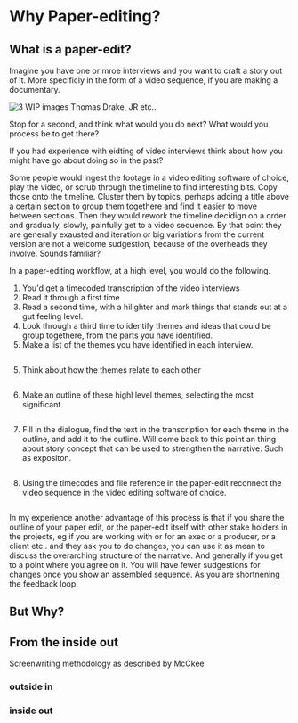 # Why Paper-editing?

## What is a paper-edit?

Imagine you have one or mroe interviews and you want to craft a story out of it. More specificly in the form of a video sequence, if you are making a documentary. 


<!-- TODO: use transparent background ahlpa, make it with gogole drive drawing. -->
![3 WIP images Thomas Drake, JR etc..]()

Stop for a second, and think what would you do next? What would you process be to get there?

If you had experience with eidting of video interviews think about how you might have go about doing so in the past?


Some people would ingest the footage in a video editing software of choice, play the video, or scrub through the timeline to find interesting bits. Copy those onto the timeline. Cluster them by topics, perhaps adding a title above a certain section to group them togethere and find it easier to move between sections. Then they would rework the timeline decidign on a order and gradually, slowly, painfully get to a video sequence. By that point they are generally exausted and iteration or big variations from the current version are not a welcome sudgestion, because of the overheads they involve. Sounds familiar? 

In a paper-editing workflow, at a high level, you would do the following. 

1. You'd get a timecoded transcription of the video interviews
2. Read it through a first time
3. Read a second time, with a hilighter and mark things that stands out at a gut feeling level. 
4. Look through a third time to identify themes and ideas that could be group togethere, from the parts you have identified. 
4. Make a list of the themes you have identified in each interview.

![]()

5.  Think about how the themes relate to each other

![]()

6. Make an outline of these highl level themes, selecting the most significant.

![]()

7. Fill in the dialogue, find the text in the transcription for each theme in the outline, and add it to the outline.
Will come back to this point an thing about story concept that can be used to strengthen the narrative. Such as expositon.

![]()

8. Using the timecodes and file reference in the paper-edit reconnect the video sequence in the video editing software of choice. 

![]()


In my experience another advantage of this process is that if you share the outline of your paper edit, or the paper-edit itself with other stake holders in the projects, eg if you are working with or for an exec or a producer, or a client etc.. and they ask you to do changes, you can use it as mean to discuss the overarching structure of the narrative. And generally if you get to a point where you agree on it. You will have fewer sudgestions for changes once you show an assembled sequence. As you are shortnening the feedback loop.

<!-- Lean applied to documentary film-making -->


## But Why?

<!--  SRCCON article re-writing from inside in/inside out McKee style  -->


<!-- slide 21 -->

## From the inside out 
Screenwriting methodology as described by McCkee

### outside in 


### inside out 